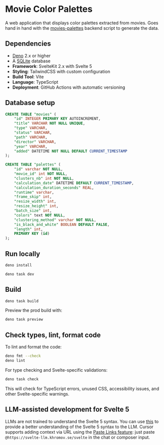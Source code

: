 # Movie Color Palettes

A web application that displays color palettes extracted from movies. 
Goes hand in hand with the [movies-palettes](https://github.com/adriencarpentier/movies-palettes-backend) backend script to generate the data.

## Dependencies

- [Deno](https://docs.deno.com/runtime/getting_started/installation/) 2.x or higher
- A [SQLite](https://www.sqlite.org/download.html) database
- **Framework**: SvelteKit 2.x with Svelte 5
- **Styling**: TailwindCSS with custom configuration
- **Build Tool**: Vite
- **Language**: TypeScript
- **Deployment**: GitHub Actions with automatic versioning

## Database setup

```sql
CREATE TABLE "movies" (
	"id" INTEGER PRIMARY KEY AUTOINCREMENT,
	"title" VARCHAR NOT NULL UNIQUE,
	"type" VARCHAR,
	"status" VARCHAR,
	"path" VARCHAR,
	"director" VARCHAR,
	"year" VARCHAR,
	"added" DATETIME NOT NULL DEFAULT CURRENT_TIMESTAMP
);

CREATE TABLE "palettes" (
	"id" varchar NOT NULL,
	"movie_id" int NOT NULL,
	"clusters_nb" int NOT NULL,
	"calculation_date" DATETIME DEFAULT CURRENT_TIMESTAMP,
	"calculation_duration_seconds" REAL,
	"runtime" varchar,
	"frame_skip" int,
	"resize_width" int,
	"resize_height" int,
	"batch_size" int,
	"colors" text NOT NULL,
	"clustering_method" varchar NOT NULL,
	"is_black_and_white" BOOLEAN DEFAULT FALSE,
	"length" int,
	PRIMARY KEY (id)
);
```

## Run locally

```bash
deno install
```

```bash
deno task dev
```

## Build

```bash
deno task build
```

Preview the prod build with:

```bash
deno task preview
```

## Check types, lint, format code

To lint and format the code:

```bash
deno fmt --check
deno lint
```

For type checking and Svelte-specific validations:

```bash
deno task check
```

This will check for TypeScript errors, unused CSS, accessibility issues, and other Svelte-specific warnings.

## LLM-assisted development for Svelte 5

LLMs are not trained to understand the Svelte 5 syntax.
You can use [this](https://svelte-llm.khromov.se) to provide a better understanding of the Svelte 5 syntax to the LLM.
Cursor supports adding context via URL using the [Paste Links feature](https://docs.cursor.com/context/@-symbols/@-link#paste-links): just paste `@https://svelte-llm.khromov.se/svelte` in the chat or composer input.
